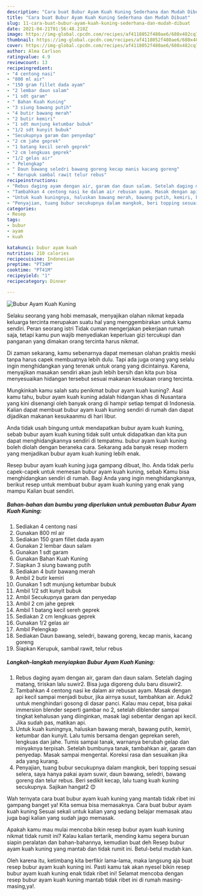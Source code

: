 ```yaml
---
description: "Cara buat Bubur Ayam Kuah Kuning Sederhana dan Mudah Dibuat"
title: "Cara buat Bubur Ayam Kuah Kuning Sederhana dan Mudah Dibuat"
slug: 11-cara-buat-bubur-ayam-kuah-kuning-sederhana-dan-mudah-dibuat
date: 2021-04-21T01:56:48.210Z
image: https://img-global.cpcdn.com/recipes/af4118052f480ae6/680x482cq70/bubur-ayam-kuah-kuning-foto-resep-utama.jpg
thumbnail: https://img-global.cpcdn.com/recipes/af4118052f480ae6/680x482cq70/bubur-ayam-kuah-kuning-foto-resep-utama.jpg
cover: https://img-global.cpcdn.com/recipes/af4118052f480ae6/680x482cq70/bubur-ayam-kuah-kuning-foto-resep-utama.jpg
author: Alma Carlson
ratingvalue: 4.9
reviewcount: 13
recipeingredient:
- "4 centong nasi"
- "800 ml air"
- "150 gram fillet dada ayam"
- "2 lembar daun salam"
- "1 sdt garam"
- " Bahan Kuah Kuning"
- "3 siung bawang putih"
- "4 butir bawang merah"
- "2 butir kemiri"
- "1 sdt munjung ketumbar bubuk"
- "1/2 sdt kunyit bubuk"
- "Secukupnya garam dan penyedap"
- "2 cm jahe geprek"
- "1 batang kecil sereh geprek"
- "2 cm lengkuas geprek"
- "1/2 gelas air"
- " Pelengkap"
- " Daun bawang seledri bawang goreng kecap manis kacang goreng"
- " Kerupuk sambal rawit telur rebus"
recipeinstructions:
- "Rebus daging ayam dengan air, garam dan daun salam. Setelah daging matang, tiriskan lalu suwir2. Bisa juga digoreng dulu baru disuwir2."
- "Tambahkan 4 centong nasi ke dalam air rebusan ayam. Masak dengan api kecil sampai menjadi bubur, jika airnya susut, tambahkan air. Aduk2 untuk menghindari gosong di dasar panci. Kalau mau cepat, bisa pakai immersion blender seperti gambar no 2, setelah diblender sampai tingkat kehalusan yang diinginkan, masak lagi sebentar dengan api kecil. Jika sudah pas, matikan api."
- "Untuk kuah kuningnya, haluskan bawang merah, bawang putih, kemiri, ketumbar dan kunyit. Lalu tumis bersama dengan geprekan sereh, lengkuas dan jahe. Tumis sampai tanak, warnanya berubah gelap dan minyaknya terpisah. Setelah bumbunya tanak, tambahkan air, garam dan penyedap. Masak sampai mengental. Koreksi rasa dan sesuaikan jika ada yang kurang."
- "Penyajian, tuang bubur secukupnya dalam mangkok, beri topping sesuai selera, saya hanya pakai ayam suwir, daun bawang, seledri, bawang goreng dan telur rebus. Beri sedikit kecap, lalu tuang kuah kuning secukupnya. Sajikan hangat2 😊"
categories:
- Resep
tags:
- bubur
- ayam
- kuah

katakunci: bubur ayam kuah 
nutrition: 210 calories
recipecuisine: Indonesian
preptime: "PT34M"
cooktime: "PT41M"
recipeyield: "1"
recipecategory: Dinner

---
```



![Bubur Ayam Kuah Kuning](https://img-global.cpcdn.com/recipes/af4118052f480ae6/680x482cq70/bubur-ayam-kuah-kuning-foto-resep-utama.jpg)

Selaku seorang yang hobi memasak, menyajikan olahan nikmat kepada keluarga tercinta merupakan suatu hal yang menggembirakan untuk kamu sendiri. Peran seorang istri Tidak cuman mengerjakan pekerjaan rumah saja, tetapi kamu pun wajib menyediakan keperluan gizi tercukupi dan panganan yang dimakan orang tercinta harus nikmat.

Di zaman  sekarang, kamu sebenarnya dapat memesan olahan praktis meski tanpa harus capek membuatnya lebih dulu. Tapi ada juga orang yang selalu ingin menghidangkan yang terenak untuk orang yang dicintainya. Karena, menyajikan masakan sendiri akan jauh lebih bersih dan kita pun bisa menyesuaikan hidangan tersebut sesuai makanan kesukaan orang tercinta. 



Mungkinkah kamu salah satu penikmat bubur ayam kuah kuning?. Asal kamu tahu, bubur ayam kuah kuning adalah hidangan khas di Nusantara yang kini disenangi oleh banyak orang di hampir setiap tempat di Indonesia. Kalian dapat membuat bubur ayam kuah kuning sendiri di rumah dan dapat dijadikan makanan kesukaanmu di hari libur.

Anda tidak usah bingung untuk mendapatkan bubur ayam kuah kuning, sebab bubur ayam kuah kuning tidak sulit untuk didapatkan dan kita pun dapat menghidangkannya sendiri di tempatmu. bubur ayam kuah kuning boleh diolah dengan beraneka cara. Sekarang ada banyak resep modern yang menjadikan bubur ayam kuah kuning lebih enak.

Resep bubur ayam kuah kuning juga gampang dibuat, lho. Anda tidak perlu capek-capek untuk memesan bubur ayam kuah kuning, sebab Kamu bisa menghidangkan sendiri di rumah. Bagi Anda yang ingin menghidangkannya, berikut resep untuk membuat bubur ayam kuah kuning yang enak yang mampu Kalian buat sendiri.

<!--inarticleads1-->

##### Bahan-bahan dan bumbu yang diperlukan untuk pembuatan Bubur Ayam Kuah Kuning:

1. Sediakan 4 centong nasi
1. Gunakan 800 ml air
1. Sediakan 150 gram fillet dada ayam
1. Gunakan 2 lembar daun salam
1. Gunakan 1 sdt garam
1. Gunakan  Bahan Kuah Kuning
1. Siapkan 3 siung bawang putih
1. Sediakan 4 butir bawang merah
1. Ambil 2 butir kemiri
1. Gunakan 1 sdt munjung ketumbar bubuk
1. Ambil 1/2 sdt kunyit bubuk
1. Ambil Secukupnya garam dan penyedap
1. Ambil 2 cm jahe geprek
1. Ambil 1 batang kecil sereh geprek
1. Sediakan 2 cm lengkuas geprek
1. Gunakan 1/2 gelas air
1. Ambil  Pelengkap
1. Sediakan  Daun bawang, seledri, bawang goreng, kecap manis, kacang goreng
1. Siapkan  Kerupuk, sambal rawit, telur rebus




<!--inarticleads2-->

##### Langkah-langkah menyiapkan Bubur Ayam Kuah Kuning:

1. Rebus daging ayam dengan air, garam dan daun salam. Setelah daging matang, tiriskan lalu suwir2. Bisa juga digoreng dulu baru disuwir2.
1. Tambahkan 4 centong nasi ke dalam air rebusan ayam. Masak dengan api kecil sampai menjadi bubur, jika airnya susut, tambahkan air. Aduk2 untuk menghindari gosong di dasar panci. Kalau mau cepat, bisa pakai immersion blender seperti gambar no 2, setelah diblender sampai tingkat kehalusan yang diinginkan, masak lagi sebentar dengan api kecil. Jika sudah pas, matikan api.
1. Untuk kuah kuningnya, haluskan bawang merah, bawang putih, kemiri, ketumbar dan kunyit. Lalu tumis bersama dengan geprekan sereh, lengkuas dan jahe. Tumis sampai tanak, warnanya berubah gelap dan minyaknya terpisah. Setelah bumbunya tanak, tambahkan air, garam dan penyedap. Masak sampai mengental. Koreksi rasa dan sesuaikan jika ada yang kurang.
1. Penyajian, tuang bubur secukupnya dalam mangkok, beri topping sesuai selera, saya hanya pakai ayam suwir, daun bawang, seledri, bawang goreng dan telur rebus. Beri sedikit kecap, lalu tuang kuah kuning secukupnya. Sajikan hangat2 😊




Wah ternyata cara buat bubur ayam kuah kuning yang mantab tidak ribet ini gampang banget ya! Kita semua bisa memasaknya. Cara buat bubur ayam kuah kuning Sesuai sekali untuk kalian yang sedang belajar memasak atau juga bagi kalian yang sudah jago memasak.

Apakah kamu mau mulai mencoba bikin resep bubur ayam kuah kuning nikmat tidak rumit ini? Kalau kalian tertarik, mending kamu segera buruan siapin peralatan dan bahan-bahannya, kemudian buat deh Resep bubur ayam kuah kuning yang mantab dan tidak rumit ini. Betul-betul mudah kan. 

Oleh karena itu, ketimbang kita berfikir lama-lama, maka langsung aja buat resep bubur ayam kuah kuning ini. Pasti kamu tak akan nyesel bikin resep bubur ayam kuah kuning enak tidak ribet ini! Selamat mencoba dengan resep bubur ayam kuah kuning mantab tidak ribet ini di rumah masing-masing,ya!.

